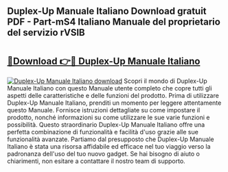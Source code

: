 ## Duplex-Up Manuale Italiano Download gratuit PDF - Part-mS4 Italiano Manuale del proprietario del servizio rVSlB

# <h2><a href="http://dfgzgq8.blite.top/?on=Duplex-Up+Manuale+Italiano">🔗Download 👉🔴 Duplex-Up Manuale Italiano</a></h2>

[![Duplex-Up Manuale Italiano download](https://i.imgur.com/lujVjoI.png)](http://dfgzgq8.blite.top/?on=Duplex-Up+Manuale+Italiano)
Scopri il mondo di Duplex-Up Manuale Italiano con questo Manuale utente completo che copre tutti gli aspetti delle caratteristiche e delle funzioni del prodotto. Prima di utilizzare Duplex-Up Manuale Italiano, prenditi un momento per leggere attentamente questo Manuale. Fornisce istruzioni dettagliate su come impostare il prodotto, nonché informazioni su come utilizzare le sue varie funzioni e possibilità. Questo straordinario Duplex-Up Manuale Italiano offre una perfetta combinazione di funzionalità e facilità d'uso grazie alle sue funzionalità avanzate. Partiamo dal presupposto che Duplex-Up Manuale Italiano è stata una risorsa affidabile ed efficace nel tuo viaggio verso la padronanza dell'uso del tuo nuovo gadget. Se hai bisogno di aiuto o chiarimenti, non esitare a contattare il nostro team di supporto.
